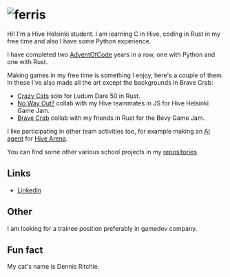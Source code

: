 # ![ferris](https://user-images.githubusercontent.com/7702253/164019339-a25339d7-262e-42b8-9d11-b9645d3ca934.gif)

Hi! I'm a Hive Helsinki student. I am learning C in Hive, coding in Rust in my free time and also I have some Python experience.

I have completed two [AdventOfCode](https://github.com/ladymarengo/advent-of-code) years in a row, one with Python and one with Rust.

Making games in my free time is something I enjoy, here's a couple of them. In these I've also made all the art except the backgrounds in Brave Crab:

- [Crazy Cats](https://github.com/ladymarengo/ludum-dare-50) solo for Ludum Dare 50 in Rust.
- [No Way Out?](https://github.com/IanGaplichnik/GameJam) collab with my Hive teammates in JS for Hive Helsinki Game Jam.
- [Brave Crab](https://github.com/ladymarengo/bevy-game-jam) collab with my friends in Rust for the Bevy Game Jam.

I like participating in other team activities too, for example making an [AI agent](https://github.com/teemu-hakala/hive-arena-team-aleph) for [Hive Arena](https://github.com/hivehelsinki/hive-arena).

You can find some other various school projects in my [repositories](https://github.com/ladymarengo?tab=repositories)

## Links

- [Linkedin](https://www.linkedin.com/in/natalia-samoilova-fi/)

## Other

I am looking for a trainee position preferably in gamedev company.

## Fun fact
My cat's name is Dennis Ritchie.
